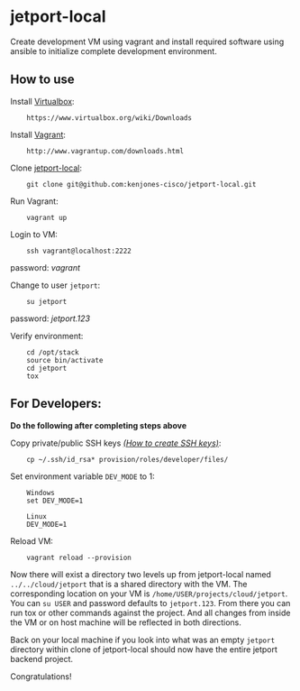 # jetport-local

Create development VM using vagrant and install required software using ansible to initialize complete development environment.


## How to use

Install [Virtualbox](https://www.virtualbox.org/wiki/Downloads):

        https://www.virtualbox.org/wiki/Downloads


Install [Vagrant](http://www.vagrantup.com/downloads.html):

        http://www.vagrantup.com/downloads.html


Clone [jetport-local](https://github.com/kenjones-cisco/jetport-local):

        git clone git@github.com:kenjones-cisco/jetport-local.git


Run Vagrant:

        vagrant up


Login to VM:

        ssh vagrant@localhost:2222

password: *vagrant*


Change to user `jetport`:

        su jetport

password: *jetport.123*


Verify environment:

        cd /opt/stack
        source bin/activate
        cd jetport
        tox

## For Developers:

**Do the following after completing steps above**

Copy private/public SSH keys [*(How to create SSH keys)*](https://help.github.com/articles/generating-ssh-keys):

        cp ~/.ssh/id_rsa* provision/roles/developer/files/


Set environment variable `DEV_MODE` to 1:

        Windows
        set DEV_MODE=1

        Linux
        DEV_MODE=1


Reload VM:

        vagrant reload --provision


Now there will exist a directory two levels up from jetport-local named `../../cloud/jetport` that is a shared directory with
the VM. The corresponding location on your VM is `/home/USER/projects/cloud/jetport`. You can `su USER` and password defaults to `jetport.123`.
From there you can run tox or other commands against the project. And all changes from inside the VM or on host machine will be reflected
in both directions.

Back on your local machine if you look into what was an empty `jetport` directory within clone of jetport-local
should now have the entire jetport backend project.

Congratulations!


